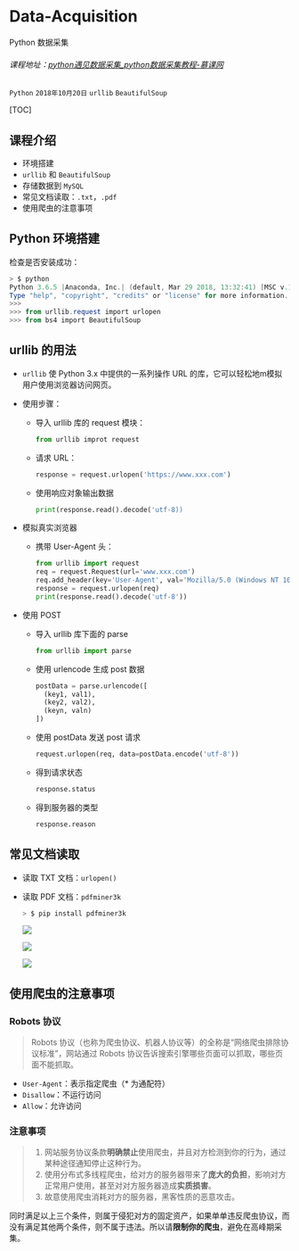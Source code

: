 # Data-Acquisition
Python 数据采集

###### 课程地址：[python遇见数据采集_python数据采集教程-慕课网](https://www.imooc.com/learn/712)

`Python`  `2018年10月20日` `urllib` `BeautifulSoup`

[TOC]

## 课程介绍

- 环境搭建
- `urllib` 和 `BeautifulSoup`
- 存储数据到 `MySQL`
- 常见文档读取：`.txt`，`.pdf`
- 使用爬虫的注意事项

## Python 环境搭建

检查是否安装成功：

```powershell
> $ python
Python 3.6.5 |Anaconda, Inc.| (default, Mar 29 2018, 13:32:41) [MSC v.1900 64 bit (AMD64)] on win32
Type "help", "copyright", "credits" or "license" for more information.
>>> 
>>> from urllib.request import urlopen
>>> from bs4 import BeautifulSoup
```

## urllib 的用法

- `urllib` 使 Python 3.x 中提供的一系列操作 URL 的库，它可以轻松地m模拟用户使用浏览器访问网页。

- 使用步骤：

  - 导入 urllib 库的 request 模块：

    ```python
    from urllib improt request
    ```

  - 请求 URL：

    ```python
    response = request.urlopen('https://www.xxx.com')
    ```

  - 使用响应对象输出数据

    ```python
    print(response.read().decode('utf-8))
    ```
- 模拟真实浏览器
    - 携带 User-Agent 头：
        ```python
        from urllib import request
        req = request.Request(url='www.xxx.com')
        req.add_header(key='User-Agent', val='Mozilla/5.0 (Windows NT 10.0; Win64; x64) AppleWebKit/537.36 (KHTML, like Gecko) Chrome/70.0.3538.67 Safari/537.36')
        response = request.urlopen(req)
        print(response.read().decode('utf-8'))
        ```
- 使用 POST
    - 导入 urllib 库下面的 parse
        ```python
        from urllib import parse
        ```
    - 使用 urlencode 生成 post 数据
        ```python
        postData = parse.urlencode([
          (key1, val1),
          (key2, val2),
          (keyn, valn)
        ])
        ```
    - 使用 postData 发送 post 请求
        ```python
        request.urlopen(req, data=postData.encode('utf-8'))
        ```
    - 得到请求状态
        ```python
        response.status
        ```
    - 得到服务器的类型
        ```python
        response.reason
        ```

## 常见文档读取

- 读取 TXT 文档：`urlopen()`

- 读取 PDF 文档：`pdfminer3k`

  ```powershell
  > $ pip install pdfminer3k
  ```

  ![](https://ws1.sinaimg.cn/large/006y42ybly1fwgu0eftnjj30q70i8afw.jpg)

  ![](https://ws1.sinaimg.cn/large/006y42ybly1fwgu1fp59nj30xs0fvtes.jpg)

  ![](https://ws1.sinaimg.cn/large/006y42ybly1fwgu3q3k9zj30um0gh0zi.jpg)

## 使用爬虫的注意事项

### Robots 协议

> Robots 协议（也称为爬虫协议、机器人协议等）的全称是“网络爬虫排除协议标准”，网站通过 Robots 协议告诉搜索引擎哪些页面可以抓取，哪些页面不能抓取。

- `User-Agent`：表示指定爬虫（* 为通配符）
- `Disallow`：不运行访问
- `Allow`：允许访问

### 注意事项

>1. 网站服务协议条款**明确禁止**使用爬虫，并且对方检测到你的行为，通过某种途径通知停止这种行为。
>2. 使用分布式多线程爬虫，给对方的服务器带来了**庞大的负担**，影响对方正常用户使用，甚至对对方服务器造成**实质损害**。
>3. 故意使用爬虫消耗对方的服务器，黑客性质的恶意攻击。

同时满足以上三个条件，则属于侵犯对方的固定资产，如果单单违反爬虫协议，而没有满足其他两个条件，则不属于违法。所以请**限制你的爬虫**，避免在高峰期采集。